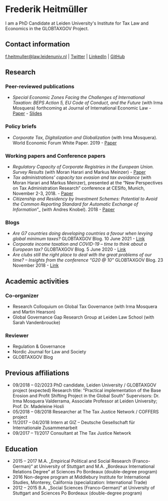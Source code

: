 # Frederik Heitmüller

I am a PhD Candidate at Leiden University's Institute for Tax Law and Economics in the GLOBTAXGOV Project. 

## Contact information

[f.heitmuller@law.leidenuniv.nl](mailto:f.heitmuller@law.leidenuniv.nl) | [Twitter](https://twitter.com/HeitmuellerF) | [LinkedIn](https://www.linkedin.com/in/frederik-heitm%C3%BCller-6b041314a/) | [GitHub](https://github.com/fheitmueller) 

## Research
### Peer-reviewed publications

- _Special Economic Zones Facing the Challenges of International Taxation: BEPS Action 5, EU Code of Conduct, and the Future_ (with Irma Mosquera) forthcoming at Journal of International Economic Law - [Paper](https://doi.org/10.1093/jiel/jgab019) -  [Slides](http://globtaxgov.weblog.leidenuniv.nl/files/2020/10/Heitm%C3%BCller_Mosquera_SEZ_taxation.pdf)

### Policy briefs
-	_Corporate Tax, Digitalization and Globalization_ (with Irma Mosquera). World Economic Forum White Paper. 2019 - [Paper](http://www3.weforum.org/docs/WEF_Corporate_Tax_Digitalization_and_Globalization.pdf)

### Working papers and Conference papers
-	_Regulatory Capacity of Corporate Registries in the European Union. Survey Results_ (with Moran Harari and Markus Meinzer) - [Paper](https://www.taxjustice.net/wp-content/uploads/2019/02/Administrative-capacity-of-corporate-registries-Tax-Justice-Network-Feb-2019.pdf)
-	_Tax administrations' capacity tax evasion and tax avoidance_ (with Moran Harari and Markus Meinzer), presented at the “New Perspectives on Tax Administration Research” conference at CESIfo, Munich, November 2-3, 2018. - [Paper](https://papers.ssrn.com/sol3/papers.cfm?abstract_id=3300589)
-	_Citizenship and Residency by Investment Schemes: Potential to Avoid the Common Reporting Standard for Automatic Exchange of Information_”_ (with Andres Knobel). 2018 - [Paper](https://papers.ssrn.com/sol3/papers.cfm?abstract_id=3144444)

### Blogs
- _Are G7 countries doing developing countries a favour when levying global minimum taxes?_ GLOBTAXGOV Blog. 10 June 2021 - [Link](https://globtaxgov.weblog.leidenuniv.nl/2021/06/10/are-g7-countries-doing-developing-countries-a-favour-when-levying-global-minimum-taxes/)
- _Corporate income taxation and COVID-19 – time to think about a European tax?_ GLOBTAXGOV Blog. 5 June 2020 - [Link](https://globtaxgov.weblog.leidenuniv.nl/2020/06/05/corporate-income-taxation-and-covid-19-time-to-think-about-a-european-tax/)
- _Are clubs still the right place to deal with the great problems of our time? – Insights from the conference “G20 @ 10”_ GLOBTAXGOV Blog. 23 November 2018 - [Link](https://globtaxgov.weblog.leidenuniv.nl/2018/11/23/are-clubs-still-the-right-place-to-deal-with-the-great-problems-of-our-time-insights-from-the-conference-g20-10/)

## Academic activities
### Co-organizer 
- Research Colloquium on Global Tax Governance (with Irma Mosquera and Martin Hearson)
- Global Governance Gap Research Group at Leiden Law School (with Sarah Vandenbroucke)

### Reviewer
- Regulation & Governance
- Nordic Journal for Law and Society
- GLOBTAXGOV Blog

## Previous affiliations
- 09/2018 – 02/2023	PhD candidate, Leiden University / GLOBTAXGOV project
(expected)	Research title: “Practical implementation of the Base Erosion and Profit Shifting Project in the Global South”
	Supervisors: Dr. Irma Mosquera Valderrama, Associate Professor at Leiden University; Prof. Dr. Madeleine Hosli 
- 05/2018 – 08/2018	Researcher at The Tax Justice Network / COFFERS project
- 11/2017 – 04/2018 	Intern at GIZ – Deutsche Gesellschaft für Internationale Zusammenarbeit
- 09/2017 – 11/2017	Consultant at The Tax Justice Network

## Education
- 2015 – 2017 	M.A. „Empirical Political and Social Research (Franco-German)“ at University of Stuttgart and M.A. „Bordeaux International Relations Degree” at Sciences Po Bordeaux (double-degree program)
- 2016 Non-degree program at Middlebury Institute for International Studies, Monterey, California (specialization: International Trade)
- 2012 – 2015 	B.A. „Social Sciences (Franco-German)“ at University of Stuttgart and Sciences Po Bordeaux (double-degree program)
